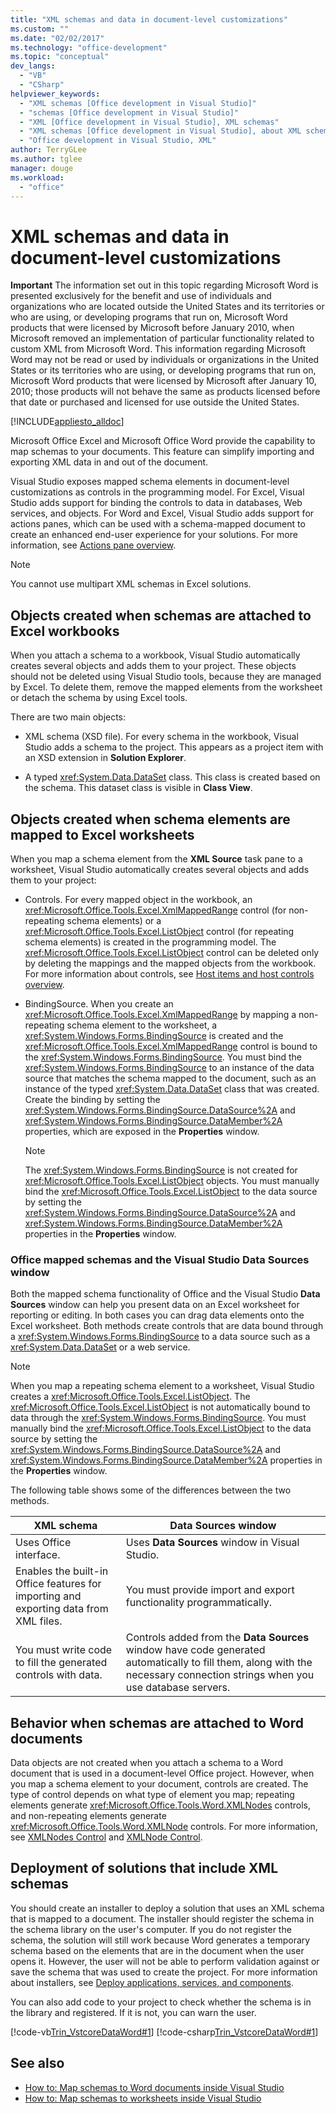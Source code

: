 ```yaml
---
title: "XML schemas and data in document-level customizations"
ms.custom: ""
ms.date: "02/02/2017"
ms.technology: "office-development"
ms.topic: "conceptual"
dev_langs:
  - "VB"
  - "CSharp"
helpviewer_keywords:
  - "XML schemas [Office development in Visual Studio]"
  - "schemas [Office development in Visual Studio]"
  - "XML [Office development in Visual Studio], XML schemas"
  - "XML schemas [Office development in Visual Studio], about XML schemas and data"
  - "Office development in Visual Studio, XML"
author: TerryGLee
ms.author: tglee
manager: douge
ms.workload:
  - "office"
---
```

# XML schemas and data in document-level customizations
  **Important** The information set out in this topic regarding Microsoft Word is presented exclusively for the benefit and use of individuals and organizations who are located outside the United States and its territories or who are using, or developing programs that run on, Microsoft Word products that were licensed by Microsoft before January 2010, when Microsoft removed an implementation of particular functionality related to custom XML from Microsoft Word. This information regarding Microsoft Word may not be read or used by individuals or organizations in the United States or its territories who are using, or developing programs that run on, Microsoft Word products that were licensed by Microsoft after January 10, 2010; those products will not behave the same as products licensed before that date or purchased and licensed for use outside the United States.

 [!INCLUDE[appliesto_alldoc](../vsto/includes/appliesto-alldoc-md.md)]

 Microsoft Office Excel and Microsoft Office Word provide the capability to map schemas to your documents. This feature can simplify importing and exporting XML data in and out of the document.

 Visual Studio exposes mapped schema elements in document-level customizations as controls in the programming model. For Excel, Visual Studio adds support for binding the controls to data in databases, Web services, and objects. For Word and Excel, Visual Studio adds support for actions panes, which can be used with a schema-mapped document to create an enhanced end-user experience for your solutions. For more information, see [Actions pane overview](../vsto/actions-pane-overview.md).

> [!NOTE]
>  You cannot use multipart XML schemas in Excel solutions.

## Objects created when schemas are attached to Excel workbooks
 When you attach a schema to a workbook, Visual Studio automatically creates several objects and adds them to your project. These objects should not be deleted using Visual Studio tools, because they are managed by Excel. To delete them, remove the mapped elements from the worksheet or detach the schema by using Excel tools.

 There are two main objects:

-   XML schema (XSD file). For every schema in the workbook, Visual Studio adds a schema to the project. This appears as a project item with an XSD extension in **Solution Explorer**.

-   A typed <xref:System.Data.DataSet> class. This class is created based on the schema. This dataset class is visible in **Class View**.

## Objects created when schema elements are mapped to Excel worksheets
 When you map a schema element from the **XML Source** task pane to a worksheet, Visual Studio automatically creates several objects and adds them to your project:

-   Controls. For every mapped object in the workbook, an <xref:Microsoft.Office.Tools.Excel.XmlMappedRange> control (for non-repeating schema elements) or a <xref:Microsoft.Office.Tools.Excel.ListObject> control (for repeating schema elements) is created in the programming model. The <xref:Microsoft.Office.Tools.Excel.ListObject> control can be deleted only by deleting the mappings and the mapped objects from the workbook. For more information about controls, see [Host items and host controls overview](../vsto/host-items-and-host-controls-overview.md).

-   BindingSource. When you create an <xref:Microsoft.Office.Tools.Excel.XmlMappedRange> by mapping a non-repeating schema element to the worksheet, a <xref:System.Windows.Forms.BindingSource> is created and the <xref:Microsoft.Office.Tools.Excel.XmlMappedRange> control is bound to the <xref:System.Windows.Forms.BindingSource>. You must bind the <xref:System.Windows.Forms.BindingSource> to an instance of the data source that matches the schema mapped to the document, such as an instance of the typed <xref:System.Data.DataSet> class that was created. Create the binding by setting the <xref:System.Windows.Forms.BindingSource.DataSource%2A> and <xref:System.Windows.Forms.BindingSource.DataMember%2A> properties, which are exposed in the **Properties** window.

    > [!NOTE]
    >  The <xref:System.Windows.Forms.BindingSource> is not created for <xref:Microsoft.Office.Tools.Excel.ListObject> objects. You must manually bind the <xref:Microsoft.Office.Tools.Excel.ListObject> to the data source by setting the <xref:System.Windows.Forms.BindingSource.DataSource%2A> and <xref:System.Windows.Forms.BindingSource.DataMember%2A> properties in the **Properties** window.

### Office mapped schemas and the Visual Studio Data Sources window
 Both the mapped schema functionality of Office and the Visual Studio **Data Sources** window can help you present data on an Excel worksheet for reporting or editing. In both cases you can drag data elements onto the Excel worksheet. Both methods create controls that are data bound through a <xref:System.Windows.Forms.BindingSource> to a data source such as a <xref:System.Data.DataSet> or a web service.

> [!NOTE]
>  When you map a repeating schema element to a worksheet, Visual Studio creates a <xref:Microsoft.Office.Tools.Excel.ListObject>. The <xref:Microsoft.Office.Tools.Excel.ListObject> is not automatically bound to data through the <xref:System.Windows.Forms.BindingSource>. You must manually bind the <xref:Microsoft.Office.Tools.Excel.ListObject> to the data source by setting the <xref:System.Windows.Forms.BindingSource.DataSource%2A> and <xref:System.Windows.Forms.BindingSource.DataMember%2A> properties in the **Properties** window.

 The following table shows some of the differences between the two methods.

|XML schema|Data Sources window|
|----------------|-------------------------|
|Uses Office interface.|Uses **Data Sources** window in Visual Studio.|
|Enables the built-in Office features for importing and exporting data from XML files.|You must provide import and export functionality programmatically.|
|You must write code to fill the generated controls with data.|Controls added from the **Data Sources** window have code generated automatically to fill them, along with the necessary connection strings when you use database servers.|

## Behavior when schemas are attached to Word documents
 Data objects are not created when you attach a schema to a Word document that is used in a document-level Office project. However, when you map a schema element to your document, controls are created. The type of control depends on what type of element you map; repeating elements generate <xref:Microsoft.Office.Tools.Word.XMLNodes> controls, and non-repeating elements generate <xref:Microsoft.Office.Tools.Word.XMLNode> controls. For more information, see [XMLNodes Control](../vsto/xmlnodes-control.md) and [XMLNode Control](../vsto/xmlnode-control.md).

## Deployment of solutions that include XML schemas
 You should create an installer to deploy a solution that uses an XML schema that is mapped to a document. The installer should register the schema in the schema library on the user's computer. If you do not register the schema, the solution will still work because Word generates a temporary schema based on the elements that are in the document when the user opens it. However, the user will not be able to perform validation against or save the schema that was used to create the project. For more information about installers, see [Deploy applications, services, and components](../deployment/deploying-applications-services-and-components.md).

 You can also add code to your project to check whether the schema is in the library and registered. If it is not, you can warn the user.

 [!code-vb[Trin_VstcoreDataWord#1](../vsto/codesnippet/VisualBasic/Trin_VstcoreDataWordVB/ThisDocument.vb#1)]
 [!code-csharp[Trin_VstcoreDataWord#1](../vsto/codesnippet/CSharp/Trin_VstcoreDataWordCS/ThisDocument.cs#1)]

## See also

- [How to: Map schemas to Word documents inside Visual Studio](../vsto/how-to-map-schemas-to-word-documents-inside-visual-studio.md)
- [How to: Map schemas to worksheets inside Visual Studio](../vsto/how-to-map-schemas-to-worksheets-inside-visual-studio.md)
